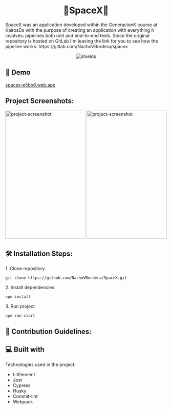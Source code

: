 <h1 align="center" id="title">🚀SpaceX🚀</h1>

<p id="description">SpaceX was an application developed within the GeneracionK course at KairosDs with the purpose of creating an application with everything it involves: pipelines both unit and end-to-end tests. Since the original repository is hosted on GitLab I'm leaving the link for you to see how the pipeline works. https://gitlab.com/NachoVBordera/spacex</p>

<p align="center"><img src="https://img.shields.io/badge/MADE_WITH_%E2%9D%A4%EF%B8%8F_BY_NACHO-bb69ff" alt="shields"></p>

<h2>🚀 Demo</h2>

[spacex-e5bb6.web.app](spacex-e5bb6.web.app)

<h2>Project Screenshots:</h2>

<img src="https://i.postimg.cc/1tjNJ2dd/Captura-de-pantalla-2023-09-19-213917.png" alt="project-screenshot" width="250" height="400/">

<img src="https://i.postimg.cc/524L9B8n/Captura-de-pantalla-2023-09-19-214030.png" alt="project-screenshot" width="250" height="400/">

<h2>🛠️ Installation Steps:</h2>

<p>1. Clone repository</p>

```
git clone https://github.com/NachoVBordera/SpaceX.git
```

<p>2. Install dependencies</p>

```
npm install
```

<p>3. Run project</p>

```
npm run start
```

<h2>🍰 Contribution Guidelines:</h2>

  
  
<h2>💻 Built with</h2>

Technologies used in the project:

*   LitElement
*   Jest
*   Cypress
*   Husky
*   Commit-lint
*   Webpack
